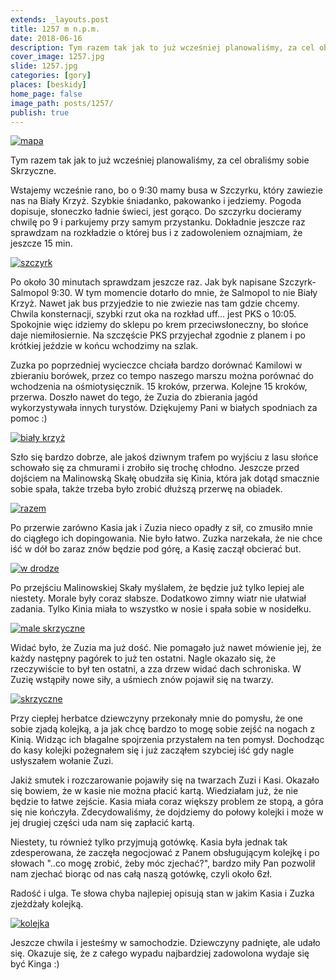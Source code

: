 ```yaml
---
extends: _layouts.post
title: 1257 m n.p.m.
date: 2018-06-16
description: Tym razem tak jak to już wcześniej planowaliśmy, za cel obraliśmy sobie Skrzyczne.
cover_image: 1257.jpg
slide: 1257.jpg
categories: [gory]
places: [beskidy]
home_page: false
image_path: posts/1257/
publish: true
---
```


<div>
    <a href="{{ $page->cloudinary }}{{ $page->postPhoto }}/{{ $page->cloudinaryId }}/{{ $page->image_path }}mapa.jpg">
        <img data-srcset="{{ $page->cloudinary }}{{ $page->postPhotoSmall }}/{{ $page->cloudinaryId }}/{{ $page->image_path }}mapa.jpg 768w,{{ $page->cloudinary }}{{ $page->postPhoto }}/{{ $page->cloudinaryId }}/{{ $page->image_path }}mapa.jpg 1400w" data-sizes="75vw,(min-width: 1024px) 900px" data-src="{{ $page->cloudinary }}{{ $page->postPhoto }}/{{ $page->cloudinaryId }}/{{ $page->image_path }}mapa.jpg" alt="mapa" class="lazy" loading="lazy">
    </a>
</div>

Tym razem tak jak to już wcześniej planowaliśmy, za cel obraliśmy sobie Skrzyczne.

Wstajemy wcześnie rano, bo o 9:30 mamy busa w Szczyrku, który zawiezie nas na Biały Krzyż. Szybkie śniadanko, pakowanko i jedziemy. Pogoda dopisuje, słoneczko ładnie świeci, jest gorąco. Do szczyrku docieramy chwilę po 9 i parkujemy przy samym przystanku. Dokładnie jeszcze raz sprawdzam na rozkładzie o której bus i z zadowoleniem oznajmiam, że jeszcze 15 min.

<div>
    <a href="{{ $page->cloudinary }}{{ $page->postPhoto }}/{{ $page->cloudinaryId }}/{{ $page->image_path }}szczyrk.jpg">
        <img data-srcset="{{ $page->cloudinary }}{{ $page->postPhotoSmall }}/{{ $page->cloudinaryId }}/{{ $page->image_path }}szczyrk.jpg 768w,{{ $page->cloudinary }}{{ $page->postPhoto }}/{{ $page->cloudinaryId }}/{{ $page->image_path }}szczyrk.jpg 1400w" data-sizes="75vw,(min-width: 1024px) 900px" data-src="{{ $page->cloudinary }}{{ $page->postPhoto }}/{{ $page->cloudinaryId }}/{{ $page->image_path }}szczyrk.jpg" alt="szczyrk" class="lazy" loading="lazy">
    </a>
</div>

Po około 30 minutach sprawdzam jeszcze raz. Jak byk napisane Szczyrk-Salmopol 9:30. W tym momencie dotarło do mnie, że Salmopol to nie Biały Krzyż. Nawet jak bus przyjedzie to nie zwiezie nas tam gdzie chcemy. Chwila konsternacji, szybki rzut oka na rozkład uff...  jest PKS o 10:05. Spokojnie więc idziemy do sklepu po krem przeciwsłoneczny, bo słońce daje niemiłosiernie. Na szczęście PKS przyjechał zgodnie z planem i po krótkiej jeździe w końcu wchodzimy na szlak.

Zuzka po poprzedniej wycieczce chciała bardzo dorównać Kamilowi w zbieraniu borówek, przez co tempo naszego marszu można porównać do wchodzenia na ośmiotysięcznik. 15 kroków, przerwa. Kolejne 15 kroków, przerwa. Doszło nawet do tego, że Zuzia do zbierania jagód wykorzystywała innych turystów. Dziękujemy Pani w białych spodniach za pomoc :)
<div>
    <a href="{{ $page->cloudinary }}{{ $page->postPhoto }}/{{ $page->cloudinaryId }}/{{ $page->image_path }}bialy_krzyz.jpg">
        <img data-srcset="{{ $page->cloudinary }}{{ $page->postPhotoSmall }}/{{ $page->cloudinaryId }}/{{ $page->image_path }}bialy_krzyz.jpg 768w,{{ $page->cloudinary }}{{ $page->postPhoto }}/{{ $page->cloudinaryId }}/{{ $page->image_path }}bialy_krzyz.jpg 1400w" data-sizes="75vw,(min-width: 1024px) 900px" data-src="{{ $page->cloudinary }}{{ $page->postPhoto }}/{{ $page->cloudinaryId }}/{{ $page->image_path }}bialy_krzyz.jpg" alt="biały krzyż" class="lazy" loading="lazy">
    </a>
</div>

Szło się bardzo dobrze, ale jakoś dziwnym trafem po wyjściu z lasu słońce schowało się za chmurami i zrobiło się trochę chłodno. Jeszcze przed dojściem na Malinowską Skałę obudziła się Kinia, która jak dotąd smacznie sobie spała, także trzeba było zrobić dłuższą przerwę na obiadek.

<div>
    <a href="{{ $page->cloudinary }}{{ $page->postPhoto }}/{{ $page->cloudinaryId }}/{{ $page->image_path }}razem.jpg">
        <img data-srcset="{{ $page->cloudinary }}{{ $page->postPhotoSmall }}/{{ $page->cloudinaryId }}/{{ $page->image_path }}razem.jpg 768w,{{ $page->cloudinary }}{{ $page->postPhoto }}/{{ $page->cloudinaryId }}/{{ $page->image_path }}razem.jpg 1400w" data-sizes="75vw,(min-width: 1024px) 900px" data-src="{{ $page->cloudinary }}{{ $page->postPhoto }}/{{ $page->cloudinaryId }}/{{ $page->image_path }}razem.jpg" alt="razem" class="lazy" loading="lazy">
    </a>
</div>

Po przerwie zarówno Kasia jak i Zuzia nieco opadły z sił, co zmusiło mnie do ciągłego ich dopingowania. Nie było łatwo. Zuzka narzekała, że nie chce iść w dół bo zaraz znów będzie pod górę, a Kasię zaczął obcierać but.

<div>
    <a href="{{ $page->cloudinary }}{{ $page->postPhoto }}/{{ $page->cloudinaryId }}/{{ $page->image_path }}w_drodze.jpg">
        <img data-srcset="{{ $page->cloudinary }}{{ $page->postPhotoSmall }}/{{ $page->cloudinaryId }}/{{ $page->image_path }}w_drodze.jpg 768w,{{ $page->cloudinary }}{{ $page->postPhoto }}/{{ $page->cloudinaryId }}/{{ $page->image_path }}w_drodze.jpg 1400w" data-sizes="75vw,(min-width: 1024px) 900px" data-src="{{ $page->cloudinary }}{{ $page->postPhoto }}/{{ $page->cloudinaryId }}/{{ $page->image_path }}w_drodze.jpg" alt="w drodze" class="lazy" loading="lazy">
    </a>
</div>

Po przejściu Malinowskiej Skały myślałem, że będzie już tylko lepiej ale niestety. Morale były coraz słabsze. Dodatkowo zimny wiatr nie ułatwiał zadania. Tylko Kinia miała to wszystko w nosie i spała sobie w nosidełku.

<div>
    <a href="{{ $page->cloudinary }}{{ $page->postPhoto }}/{{ $page->cloudinaryId }}/{{ $page->image_path }}male_skrzyczne.jpg">
        <img data-srcset="{{ $page->cloudinary }}{{ $page->postPhotoSmall }}/{{ $page->cloudinaryId }}/{{ $page->image_path }}male_skrzyczne.jpg 768w,{{ $page->cloudinary }}{{ $page->postPhoto }}/{{ $page->cloudinaryId }}/{{ $page->image_path }}male_skrzyczne.jpg 1400w" data-sizes="75vw,(min-width: 1024px) 900px" data-src="{{ $page->cloudinary }}{{ $page->postPhoto }}/{{ $page->cloudinaryId }}/{{ $page->image_path }}male_skrzyczne.jpg" alt="male skrzyczne" class="lazy" loading="lazy">
    </a>
</div>

Widać było, że Zuzia ma już dość. Nie pomagało już nawet mówienie jej, że każdy następny pagórek to już ten ostatni. Nagle okazało się, że rzeczywiście to był ten ostatni, a zza drzew widać dach schroniska. W Zuzię wstąpiły nowe siły, a uśmiech znów pojawił się na twarzy.

<div>
    <a href="{{ $page->cloudinary }}{{ $page->postPhoto }}/{{ $page->cloudinaryId }}/{{ $page->image_path }}skrzyczne.jpg">
        <img data-srcset="{{ $page->cloudinary }}{{ $page->postPhotoSmall }}/{{ $page->cloudinaryId }}/{{ $page->image_path }}skrzyczne.jpg 768w,{{ $page->cloudinary }}{{ $page->postPhoto }}/{{ $page->cloudinaryId }}/{{ $page->image_path }}skrzyczne.jpg 1400w" data-sizes="75vw,(min-width: 1024px) 900px" data-src="{{ $page->cloudinary }}{{ $page->postPhoto }}/{{ $page->cloudinaryId }}/{{ $page->image_path }}skrzyczne.jpg" alt="skrzyczne" class="lazy" loading="lazy">
    </a>
</div>

Przy ciepłej herbatce dziewczyny przekonały mnie do pomysłu, że one sobie zjadą kolejką, a ja jak chcę bardzo to mogę sobie zejść na nogach z Kinią. Widząc ich błagalne spojrzenia przystałem na ten pomysł. Dochodząc do kasy kolejki pożegnałem się i już zacząłem szybciej iść gdy nagle usłyszałem wołanie Zuzi. 

Jakiż smutek i rozczarowanie pojawiły się na twarzach Zuzi i Kasi. Okazało się bowiem, że w kasie nie można płacić kartą. Wiedziałam już, że nie będzie to łatwe zejście. Kasia miała coraz większy problem ze stopą, a góra się nie kończyła. Zdecydowaliśmy, że dojdziemy do połowy kolejki i może w jej drugiej części uda nam się zapłacić kartą.

Niestety, tu również tylko przyjmują gotówkę. Kasia była jednak tak zdesperowana, że zaczęła negocjować z Panem obsługującym kolejkę i po słowach "..co mogę zrobić, żeby móc zjechać?", bardzo miły Pan pozwolił nam zjechać biorąc od nas całą naszą gotówkę, czyli około 6zł.

Radość i ulga. Te słowa chyba najlepiej opisują stan w jakim Kasia i Zuzka zjeżdżały kolejką.

<div>
    <a href="{{ $page->cloudinary }}{{ $page->postPhoto }}/{{ $page->cloudinaryId }}/{{ $page->image_path }}kolejka.jpg">
        <img data-srcset="{{ $page->cloudinary }}{{ $page->postPhotoSmall }}/{{ $page->cloudinaryId }}/{{ $page->image_path }}kolejka.jpg 768w,{{ $page->cloudinary }}{{ $page->postPhoto }}/{{ $page->cloudinaryId }}/{{ $page->image_path }}kolejka.jpg 1400w" data-sizes="75vw,(min-width: 1024px) 900px" data-src="{{ $page->cloudinary }}{{ $page->postPhoto }}/{{ $page->cloudinaryId }}/{{ $page->image_path }}kolejka.jpg" alt="kolejka" class="lazy" loading="lazy">
    </a>
</div>

Jeszcze chwila i jesteśmy w samochodzie. Dziewczyny padnięte, ale udało się. Okazuje się, że z całego wypadu najbardziej zadowolona wydaje się być Kinga :)
